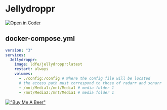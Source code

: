# Jellydroppr

[![Open in Coder](https://leodevops.duckdns.org/open-in-coder.svg)](https://leodevops.duckdns.org/templates/vscode/workspace?param.git_repo=https://github.com/kalibrado/Jellydroppr.git&name=Jellydroppr)

## docker-compose.yml

```yml
version: "3"
services:
  Jellydroppr:
    image: ldfe/jellydroppr:latest
    restart: always
    volumes:
      - ./config:/config # Where the config file will be located
      # the access path must correspond to those of radarr and sonarr
      - /mnt/Media1:/mnt/Media1 # media folder 1
      - /mnt/Media2:/mnt/Media1 # media folder 1
```



[!["Buy Me A Beer"](https://www.buymeacoffee.com/assets/img/custom_images/orange_img.png)](https://www.buymeacoffee.com/leonardofod)
